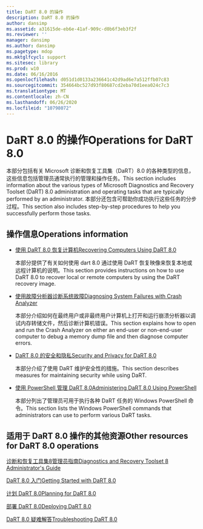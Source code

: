 ```yaml
---
title: DaRT 8.0 的操作
description: DaRT 8.0 的操作
author: dansimp
ms.assetid: a31615de-eb6e-41af-909c-d0b6f3eb3f2f
ms.reviewer: ''
manager: dansimp
ms.author: dansimp
ms.pagetype: mdop
ms.mktglfcycl: support
ms.sitesec: library
ms.prod: w10
ms.date: 06/16/2016
ms.openlocfilehash: d051d1d0133a236641c42d9ad6e7a512ffb07c83
ms.sourcegitcommit: 354664bc527d93f80687cd2eba70d1eea024c7c3
ms.translationtype: MT
ms.contentlocale: zh-CN
ms.lasthandoff: 06/26/2020
ms.locfileid: "10798072"
---
```

# <span data-ttu-id="c3f5b-103">DaRT 8.0 的操作</span><span class="sxs-lookup"><span data-stu-id="c3f5b-103">Operations for DaRT 8.0</span></span>


<span data-ttu-id="c3f5b-104">本部分包括有关 Microsoft 诊断和恢复工具集（DaRT）8.0 的各种类型的信息，这些信息包括管理员通常执行的管理和操作任务。</span><span class="sxs-lookup"><span data-stu-id="c3f5b-104">This section includes information about the various types of Microsoft Diagnostics and Recovery Toolset (DaRT) 8.0 administration and operating tasks that are typically performed by an administrator.</span></span> <span data-ttu-id="c3f5b-105">本部分还包含可帮助你成功执行这些任务的分步过程。</span><span class="sxs-lookup"><span data-stu-id="c3f5b-105">This section also includes step-by-step procedures to help you successfully perform those tasks.</span></span>

## <span data-ttu-id="c3f5b-106">操作信息</span><span class="sxs-lookup"><span data-stu-id="c3f5b-106">Operations information</span></span>


-   [<span data-ttu-id="c3f5b-107">使用 DaRT 8.0 恢复计算机</span><span class="sxs-lookup"><span data-stu-id="c3f5b-107">Recovering Computers Using DaRT 8.0</span></span>](recovering-computers-using-dart-80-dart-8.md)

    <span data-ttu-id="c3f5b-108">本部分提供了有关如何使用 dart 8.0 通过使用 DaRT 恢复映像来恢复本地或远程计算机的说明。</span><span class="sxs-lookup"><span data-stu-id="c3f5b-108">This section provides instructions on how to use DaRT 8.0 to recover local or remote computers by using the DaRT recovery image.</span></span>

-   [<span data-ttu-id="c3f5b-109">使用故障分析器诊断系统故障</span><span class="sxs-lookup"><span data-stu-id="c3f5b-109">Diagnosing System Failures with Crash Analyzer</span></span>](diagnosing-system-failures-with-crash-analyzer--dart-8.md)

    <span data-ttu-id="c3f5b-110">本部分介绍如何在最终用户或非最终用户计算机上打开和运行崩溃分析器以调试内存转储文件，然后诊断计算机错误。</span><span class="sxs-lookup"><span data-stu-id="c3f5b-110">This section explains how to open and run the Crash Analyzer on either an end-user or non-end-user computer to debug a memory dump file and then diagnose computer errors.</span></span>

-   [<span data-ttu-id="c3f5b-111">DaRT 8.0 的安全和隐私</span><span class="sxs-lookup"><span data-stu-id="c3f5b-111">Security and Privacy for DaRT 8.0</span></span>](security-and-privacy-for-dart-80-dart-8.md)

    <span data-ttu-id="c3f5b-112">本部分介绍了使用 DaRT 维护安全性的措施。</span><span class="sxs-lookup"><span data-stu-id="c3f5b-112">This section describes measures for maintaining security while using DaRT.</span></span>

-   [<span data-ttu-id="c3f5b-113">使用 PowerShell 管理 DaRT 8.0</span><span class="sxs-lookup"><span data-stu-id="c3f5b-113">Administering DaRT 8.0 Using PowerShell</span></span>](administering-dart-80-using-powershell-dart-8.md)

    <span data-ttu-id="c3f5b-114">本部分列出了管理员可用于执行各种 DaRT 任务的 Windows PowerShell 命令。</span><span class="sxs-lookup"><span data-stu-id="c3f5b-114">This section lists the Windows PowerShell commands that administrators can use to perform various DaRT tasks.</span></span>

## <span data-ttu-id="c3f5b-115">适用于 DaRT 8.0 操作的其他资源</span><span class="sxs-lookup"><span data-stu-id="c3f5b-115">Other resources for DaRT 8.0 operations</span></span>


[<span data-ttu-id="c3f5b-116">诊断和恢复工具集8管理员指南</span><span class="sxs-lookup"><span data-stu-id="c3f5b-116">Diagnostics and Recovery Toolset 8 Administrator's Guide</span></span>](index.md)

[<span data-ttu-id="c3f5b-117">DaRT 8.0 入门</span><span class="sxs-lookup"><span data-stu-id="c3f5b-117">Getting Started with DaRT 8.0</span></span>](getting-started-with-dart-80-dart-8.md)

[<span data-ttu-id="c3f5b-118">计划 DaRT 8.0</span><span class="sxs-lookup"><span data-stu-id="c3f5b-118">Planning for DaRT 8.0</span></span>](planning-for-dart-80-dart-8.md)

[<span data-ttu-id="c3f5b-119">部署 DaRT 8.0</span><span class="sxs-lookup"><span data-stu-id="c3f5b-119">Deploying DaRT 8.0</span></span>](deploying-dart-80-dart-8.md)

[<span data-ttu-id="c3f5b-120">DaRT 8.0 疑难解答</span><span class="sxs-lookup"><span data-stu-id="c3f5b-120">Troubleshooting DaRT 8.0</span></span>](troubleshooting-dart-80-dart-8.md)

 

 





